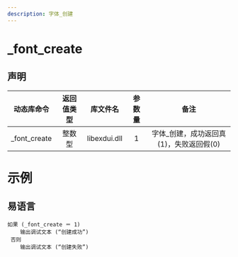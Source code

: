 ```yaml
---
description: 字体_创建
---
```


# _font_create

## 声明

|动态库命令| 返回值类型|库文件名|参数量| 备注|
|:--:|:--:|:--:|:--:|:--:|
| _font_create |  整数型 |  libexdui.dll | 1 | 字体_创建，成功返回真(1)，失败返回假(0) |


# 示例

## 易语言

```basic
如果 (_font_create ＝ 1)
	输出调试文本 (“创建成功”)
 否则
    输出调试文本 (“创建失败”)
```